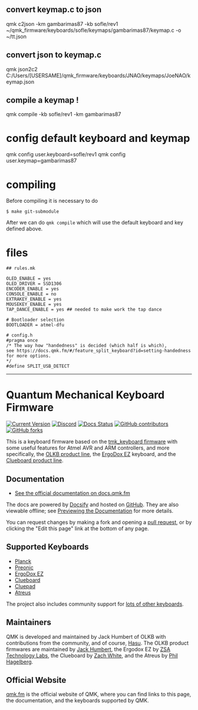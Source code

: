 
## convert keymap.c to json
qmk c2json -km gambarimas87 -kb sofle/rev1 ~/qmk_firmware/keyboards/sofle/keymaps/gambarimas87/keymap.c  -o ~/tt.json

## convert json to keymap.c
qmk json2c2 C:/Users/[USERSAME]/qmk_firmware/keyboards/JNAO/keymaps/JoeNAO/keymap.json

## compile a keymap !
qmk compile -kb sofle/rev1 -km gambarimas87

# config default keyboard and keymap
qmk config user.keyboard=sofle/rev1
qmk config user.keymap=gambarimas87

# compiling
Before compiling it is necessary to do 
```shell
$ make git-submodule
```
After we can do `qmk compile` which will use the default keyboard and key defined above.


# files
```text
## rules.mk

OLED_ENABLE = yes
OLED_DRIVER = SSD1306
ENCODER_ENABLE = yes
CONSOLE_ENABLE = no
EXTRAKEY_ENABLE = yes
MOUSEKEY_ENABLE = yes
TAP_DANCE_ENABLE = yes ## needed to make work the tap dance

# Bootloader selection
BOOTLOADER = atmel-dfu 
```

```text
# config.h
#pragma once
/* The way how "handedness" is decided (which half is which),
see https://docs.qmk.fm/#/feature_split_keyboard?id=setting-handedness
for more options.
*/
#define SPLIT_USB_DETECT
```


-------------
# Quantum Mechanical Keyboard Firmware

[![Current Version](https://img.shields.io/github/tag/qmk/qmk_firmware.svg)](https://github.com/qmk/qmk_firmware/tags)
[![Discord](https://img.shields.io/discord/440868230475677696.svg)](https://discord.gg/Uq7gcHh)
[![Docs Status](https://img.shields.io/badge/docs-ready-orange.svg)](https://docs.qmk.fm)
[![GitHub contributors](https://img.shields.io/github/contributors/qmk/qmk_firmware.svg)](https://github.com/qmk/qmk_firmware/pulse/monthly)
[![GitHub forks](https://img.shields.io/github/forks/qmk/qmk_firmware.svg?style=social&label=Fork)](https://github.com/qmk/qmk_firmware/)

This is a keyboard firmware based on the [tmk\_keyboard firmware](https://github.com/tmk/tmk_keyboard) with some useful features for Atmel AVR and ARM controllers, and more specifically, the [OLKB product line](https://olkb.com), the [ErgoDox EZ](https://ergodox-ez.com) keyboard, and the [Clueboard product line](https://clueboard.co).

## Documentation

* [See the official documentation on docs.qmk.fm](https://docs.qmk.fm)

The docs are powered by [Docsify](https://docsify.js.org/) and hosted on [GitHub](/docs/). They are also viewable offline; see [Previewing the Documentation](https://docs.qmk.fm/#/contributing?id=previewing-the-documentation) for more details.

You can request changes by making a fork and opening a [pull request](https://github.com/qmk/qmk_firmware/pulls), or by clicking the "Edit this page" link at the bottom of any page.

## Supported Keyboards

* [Planck](/keyboards/planck/)
* [Preonic](/keyboards/preonic/)
* [ErgoDox EZ](/keyboards/ergodox_ez/)
* [Clueboard](/keyboards/clueboard/)
* [Cluepad](/keyboards/clueboard/17/)
* [Atreus](/keyboards/atreus/)

The project also includes community support for [lots of other keyboards](/keyboards/).

## Maintainers

QMK is developed and maintained by Jack Humbert of OLKB with contributions from the community, and of course, [Hasu](https://github.com/tmk). The OLKB product firmwares are maintained by [Jack Humbert](https://github.com/jackhumbert), the Ergodox EZ by [ZSA Technology Labs](https://github.com/zsa), the Clueboard by [Zach White](https://github.com/skullydazed), and the Atreus by [Phil Hagelberg](https://github.com/technomancy).

## Official Website

[qmk.fm](https://qmk.fm) is the official website of QMK, where you can find links to this page, the documentation, and the keyboards supported by QMK.
